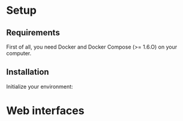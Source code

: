 # Setup

## Requirements

First of all, you need Docker and Docker Compose (>= 1.6.O) on your computer.

## Installation
Initialize your environment:







# Web interfaces

